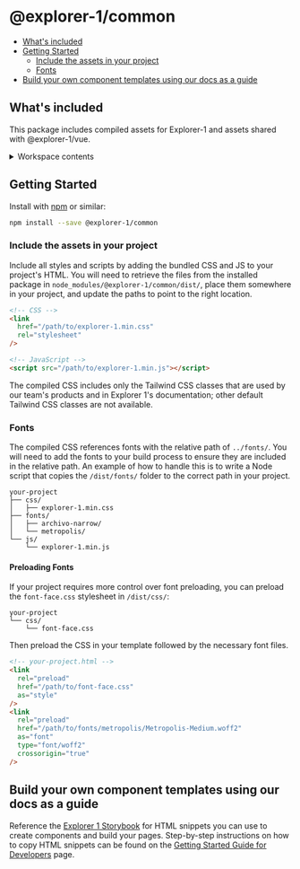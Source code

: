 # @explorer-1/common

- [What's included](#whats-included)
- [Getting Started](#getting-started)
  - [Include the assets in your project](#include-the-assets-in-your-project)
  - [Fonts](#fonts)
- [Build your own component templates using our docs as a guide](#build-your-own-component-templates-using-our-docs-as-a-guide)

## What's included

This package includes compiled assets for Explorer-1 and assets shared with @explorer-1/vue.

<details><summary>Workspace contents</summary>

```

@nasa-jpl/common/
├── dist/            <-- Compiled Assets
│ ├── css/
│ │ ├── explorer-1.min.css
│ │ └── font-face.css
│ ├
├── src/             <-- Source code, use by @explorer-1/vue
│ ├── fonts/
│ ├── images/
│ ├── js/
│ ├── public/
│ └── scss/
├── stylelint.config.js
├── tailwind.colors.ts
└── tailwind.config.ts

```

</details>

## Getting Started

Install with [npm](https://www.npmjs.com/) or similar:

```bash
npm install --save @explorer-1/common
```

### Include the assets in your project

Include all styles and scripts by adding the bundled CSS and JS to your project's HTML. You will need to retrieve the files from the installed package in `node_modules/@explorer-1/common/dist/`, place them somewhere in your project, and update the paths to point to the right location.

```html
<!-- CSS -->
<link
  href="/path/to/explorer-1.min.css"
  rel="stylesheet"
/>

<!-- JavaScript -->
<script src="/path/to/explorer-1.min.js"></script>
```

The compiled CSS includes only the Tailwind CSS classes that are used by our team's products and in Explorer 1's documentation; other default Tailwind CSS classes are not available.

### Fonts

The compiled CSS references fonts with the relative path of `../fonts/`. You will need to add the fonts to your build process to ensure they are included in the relative path. An example of how to handle this is to write a Node script that copies the `/dist/fonts/` folder to the correct path in your project.

```
your-project
├── css/
│   ├── explorer-1.min.css
├── fonts/
│   ├── archivo-narrow/
│   └── metropolis/
└── js/
    └── explorer-1.min.js
```

#### Preloading Fonts

If your project requires more control over font preloading, you can preload the `font-face.css` stylesheet in `/dist/css/`:

```
your-project
└── css/
    └── font-face.css
```

Then preload the CSS in your template followed by the necessary font files.

```html
<!-- your-project.html -->
<link
  rel="preload"
  href="/path/to/font-face.css"
  as="style"
/>
<link
  rel="preload"
  href="/path/to/fonts/metropolis/Metropolis-Medium.woff2"
  as="font"
  type="font/woff2"
  crossorigin="true"
/>
```

## Build your own component templates using our docs as a guide

Reference the [Explorer 1 Storybook](https://nasa-jpl.github.io/explorer-1/) for HTML snippets you can use to create components and build your pages. Step-by-step instructions on how to copy HTML snippets can be found on the [Getting Started Guide for Developers](https://nasa-jpl.github.io/explorer-1/?path=/docs/getting-started-developer--docs#components-and-html-templates) page.
